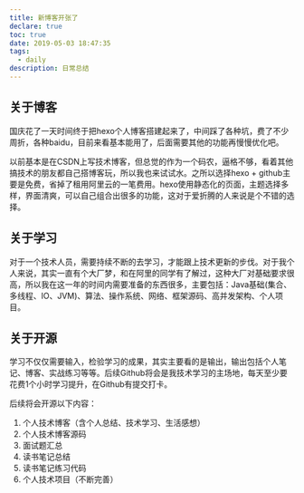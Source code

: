```yaml
---
title: 新博客开张了
declare: true
toc: true
date: 2019-05-03 18:47:35
tags:
  - daily
description: 日常总结
---
```

## 关于博客
国庆花了一天时间终于把hexo个人博客搭建起来了，中间踩了各种坑，费了不少周折，各种baidu，目前来看基本能用了，后面需要其他的功能再慢慢优化吧。

以前基本是在CSDN上写技术博客，但总觉的作为一个码农，逼格不够，看着其他搞技术的朋友都自己搭博客玩，所以我也来试试水。之所以选择hexo + github主要是免费，省掉了租用阿里云的一笔费用。hexo使用静态化的页面，主题选择多样，界面清爽，可以自己组合出很多的功能，这对于爱折腾的人来说是个不错的选择。
<!-- more -->

## 关于学习
对于一个技术人员，需要持续不断的去学习，才能跟上技术更新的步伐。对于我个人来说，其实一直有个大厂梦，和在阿里的同学有了解过，这种大厂对基础要求很高，所以我在这一年的时间内需要准备的东西很多，主要包括：Java基础(集合、多线程、IO、JVM)、算法、操作系统、网络、框架源码、高并发架构、个人项目。

## 关于开源
学习不仅仅需要输入，检验学习的成果，其实主要看的是输出，输出包括个人笔记、博客、实战练习等等。后续Github将会是我技术学习的主场地，每天至少要花费1个小时学习提升，在Github有提交打卡。

后续将会开源以下内容：
1. 个人技术博客（含个人总结、技术学习、生活感想）
2. 个人技术博客源码
3. 面试题汇总
4. 读书笔记总结
5. 读书笔记练习代码
6. 个人技术项目（不断完善）
